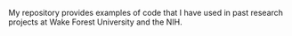 My repository provides examples of code that I have used in past research projects at Wake Forest University and the NIH. 

